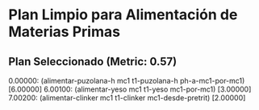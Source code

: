 # Plan Limpio para Alimentación de Materias Primas

## Plan Seleccionado (Metric: 0.57)

0.00000: (alimentar-puzolana-h mc1 t1-puzolana-h ph-a-mc1-por-mc1) [6.00000]
6.00100: (alimentar-yeso mc1 t1-yeso mc1-por-mc1) [3.00000]
7.00200: (alimentar-clinker mc1 t1-clinker mc1-desde-pretrit) [2.00000]